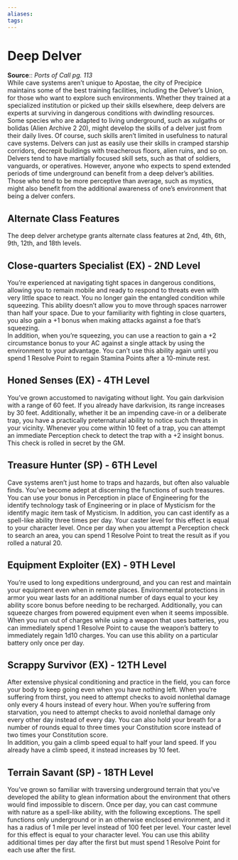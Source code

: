 ```yaml
---
aliases: 
tags: 
---
```


# Deep Delver

**Source**:: _Ports of Call pg. 113_  
While cave systems aren’t unique to Apostae, the city of Precipice maintains some of the best training facilities, including the Delver’s Union, for those who want to explore such environments. Whether they trained at a specialized institution or picked up their skills elsewhere, deep delvers are experts at surviving in dangerous conditions with dwindling resources. Some species who are adapted to living underground, such as xulgaths or bolidas (Alien Archive 2 20), might develop the skills of a delver just from their daily lives. Of course, such skills aren’t limited in usefulness to natural cave systems. Delvers can just as easily use their skills in cramped starship corridors, decrepit buildings with treacherous floors, alien ruins, and so on.  
Delvers tend to have martially focused skill sets, such as that of soldiers, vanguards, or operatives. However, anyone who expects to spend extended periods of time underground can benefit from a deep delver’s abilities. Those who tend to be more perceptive than average, such as mystics, might also benefit from the additional awareness of one’s environment that being a delver confers.  

## Alternate Class Features

The deep delver archetype grants alternate class features at 2nd, 4th, 6th, 9th, 12th, and 18th levels.  

## Close-quarters Specialist (EX) - 2ND Level

You’re experienced at navigating tight spaces in dangerous conditions, allowing you to remain mobile and ready to respond to threats even with very little space to react. You no longer gain the entangled condition while squeezing. This ability doesn’t allow you to move through spaces narrower than half your space. Due to your familiarity with fighting in close quarters, you also gain a +1 bonus when making attacks against a foe that’s squeezing.  
In addition, when you’re squeezing, you can use a reaction to gain a +2 circumstance bonus to your AC against a single attack by using the environment to your advantage. You can’t use this ability again until you spend 1 Resolve Point to regain Stamina Points after a 10-minute rest.  

## Honed Senses (EX) - 4TH Level

You’ve grown accustomed to navigating without light. You gain darkvision with a range of 60 feet. If you already have darkvision, its range increases by 30 feet. Additionally, whether it be an impending cave-in or a deliberate trap, you have a practically preternatural ability to notice such threats in your vicinity. Whenever you come within 10 feet of a trap, you can attempt an immediate Perception check to detect the trap with a +2 insight bonus. This check is rolled in secret by the GM.  

## Treasure Hunter (SP) - 6TH Level

Cave systems aren’t just home to traps and hazards, but often also valuable finds. You’ve become adept at discerning the functions of such treasures. You can use your bonus in Perception in place of Engineering for the identify technology task of Engineering or in place of Mysticism for the identify magic item task of Mysticism. In addition, you can cast identify as a spell-like ability three times per day. Your caster level for this effect is equal to your character level. Once per day when you attempt a Perception check to search an area, you can spend 1 Resolve Point to treat the result as if you rolled a natural 20.  

## Equipment Exploiter (EX) - 9TH Level

You’re used to long expeditions underground, and you can rest and maintain your equipment even when in remote places. Environmental protections in armor you wear lasts for an additional number of days equal to your key ability score bonus before needing to be recharged. Additionally, you can squeeze charges from powered equipment even when it seems impossible. When you run out of charges while using a weapon that uses batteries, you can immediately spend 1 Resolve Point to cause the weapon’s battery to immediately regain 1d10 charges. You can use this ability on a particular battery only once per day.  

## Scrappy Survivor (EX) - 12TH Level

After extensive physical conditioning and practice in the field, you can force your body to keep going even when you have nothing left. When you’re suffering from thirst, you need to attempt checks to avoid nonlethal damage only every 4 hours instead of every hour. When you’re suffering from starvation, you need to attempt checks to avoid nonlethal damage only every other day instead of every day. You can also hold your breath for a number of rounds equal to three times your Constitution score instead of two times your Constitution score.  
In addition, you gain a climb speed equal to half your land speed. If you already have a climb speed, it instead increases by 10 feet.  

## Terrain Savant (SP) - 18TH Level

You’ve grown so familiar with traversing underground terrain that you’ve developed the ability to glean information about the environment that others would find impossible to discern. Once per day, you can cast commune with nature as a spell-like ability, with the following exceptions. The spell functions only underground or in an otherwise enclosed environment, and it has a radius of 1 mile per level instead of 100 feet per level. Your caster level for this effect is equal to your character level. You can use this ability additional times per day after the first but must spend 1 Resolve Point for each use after the first.
